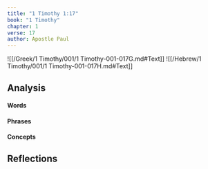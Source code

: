 ```yaml
---
title: "1 Timothy 1:17"
book: "1 Timothy"
chapter: 1
verse: 17
author: Apostle Paul
---
```

![[/Greek/1 Timothy/001/1 Timothy-001-017G.md#Text]]
![[/Hebrew/1 Timothy/001/1 Timothy-001-017H.md#Text]]

## Analysis

#### Words

#### Phrases

#### Concepts

## Reflections
